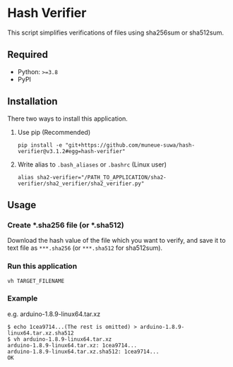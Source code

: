 # Hash Verifier

This script simplifies verifications of files using sha256sum or sha512sum.

## Required

- Python: `>=3.8`
- PyPI

## Installation

There two ways to install this application.

1. Use pip (Recommended)

    ```bash:with_pip
    pip install -e "git+https://github.com/muneue-suwa/hash-verifier@v3.1.2#egg=hash-verifier"
    ```

1. Write alias to `.bash_aliases` or `.bashrc` (Linux user)

   ```bash:alias
   alias sha2-verifier="/PATH_TO_APPLICATION/sha2-verifier/sha2_verifier/sha2_verifier.py"
   ```

## Usage

### Create \*.sha256 file (or \*.sha512)

Download the hash value of the file which you want to verify, and save it to text file as `***.sha256` (or `***.sha512` for sha512sum).

### Run this application

```shell-session:lauch-the-application
vh TARGET_FILENAME
```

### Example

e.g. arduino-1.8.9-linux64.tar.xz

```bash:example
$ echo 1cea9714...(The rest is omitted) > arduino-1.8.9-linux64.tar.xz.sha512
$ vh arduino-1.8.9-linux64.tar.xz
arduino-1.8.9-linux64.tar.xz: 1cea9714...
arduino-1.8.9-linux64.tar.xz.sha512: 1cea9714...
OK
```
